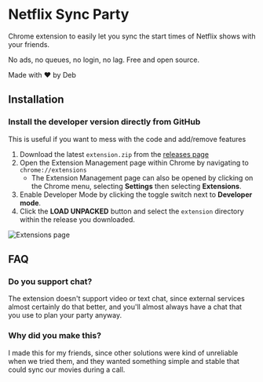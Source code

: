 # Netflix Sync Party
Chrome extension to easily let you sync the start times of Netflix shows with your friends.

No ads, no queues, no login, no lag.
Free and open source.

Made with ❤️ by Deb

## Installation

### Install the developer version directly from GitHub

This is useful if you want to mess with the code and add/remove features

1. Download the latest `extension.zip` from the [releases page](https://github.com/debkbanerji/netflix-sync-extension/releases)
2. Open the Extension Management page within Chrome by navigating to `chrome://extensions`
    * The Extension Management page can also be opened by clicking on the Chrome menu, selecting **Settings** then selecting **Extensions**.
3. Enable Developer Mode by clicking the toggle switch next to **Developer mode**.
4. Click the **LOAD UNPACKED** button and select the `extension` directory within the release you downloaded.

![Extensions page](https://developer.chrome.com/static/images/get_started/load_extension.png)

## FAQ

### Do you support chat?

The extension doesn't support video or text chat, since external services almost certainly do that better, and you'll almost always have a chat that you use to plan your party anyway.

### Why did you make this?

I made this for my friends, since other solutions were kind of unreliable when we tried them, and they wanted something simple and stable that could sync our movies during a call.
